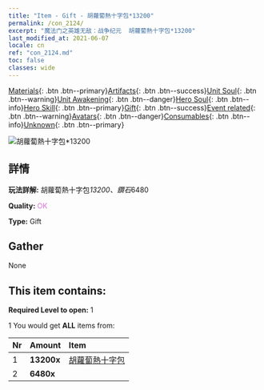 ```yaml
---
title: "Item - Gift - 胡蘿蔔熱十字包*13200"
permalink: /con_2124/
excerpt: "魔法门之英雄无敌：战争纪元  胡蘿蔔熱十字包*13200"
last_modified_at: 2021-06-07
locale: cn
ref: "con_2124.md"
toc: false
classes: wide
---
```

 [Materials](/ItemsCN/){: .btn .btn--primary}[Artifacts](/ItemsCN/Artifacts/){: .btn .btn--success}[Unit Soul](/ItemsCN/UnitSoul/){: .btn .btn--warning}[Unit Awakening](/ItemsCN/UnitAwakening/){: .btn .btn--danger}[Hero Soul](/ItemsCN/HeroSoul/){: .btn .btn--info}[Hero Skill](/ItemsCN/HeroSkill/){: .btn .btn--primary}[Gift](/ItemsCN/Gift/){: .btn .btn--success}[Event related](/ItemsCN/Events/){: .btn .btn--warning}[Avatars](/ItemsCN/Avatars/){: .btn .btn--danger}[Consumables](/ItemsCN/Consumables/){: .btn .btn--info}[Unknown](/ItemsCN/Unknown/){: .btn .btn--primary}

 ![胡蘿蔔熱十字包*13200](/images/t/i_907591.png)

## 詳情
 **玩法詳解:** 胡蘿蔔熱十字包*13200、鑽石*6480

 **Quality:** <span style="color: #DA70D6">OK</span>

 **Type:** Gift

## Gather

  None

## This item contains:

 **Required Level to open:** 1

 1 You would get **ALL** items  from:

  | Nr | Amount |     Item    |
  |:---|:-------|:------------|
  | 1 |  **13200x** | [胡蘿蔔熱十字包](/cn/Items/con_2119/) |  | 
  | 2 |  **6480x** | <i class="fas fa-gem"/> |  | 
